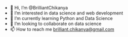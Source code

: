 - 👋 Hi, I’m @BrilliantChikanya
- 👀 I’m interested in data science and web development
- 🌱 I’m currently learning Python and Data Science
- 💞️ I’m looking to collaborate on data science
- 📫 How to reach me brilliant.chikanya@gmail.com 

<!---
BrilliantChikanya/BrilliantChikanya is a ✨ special ✨ repository because its `README.md` (this file) appears on your GitHub profile.
You can click the Preview link to take a look at your changes.
--->
